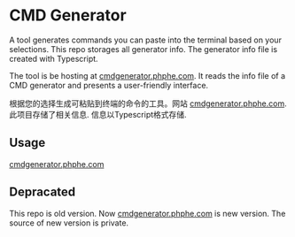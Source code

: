 # CMD Generator
A tool generates commands you can paste into the terminal based on your selections. This repo storages all generator info. The generator info file is created with Typescript.

The tool is be hosting at [cmdgenerator.phphe.com](https://cmdgenerator.phphe.com). It reads the info file of a CMD generator and presents a user-friendly interface.

根据您的选择生成可粘贴到终端的命令的工具。网站 [cmdgenerator.phphe.com](https://cmdgenerator.phphe.com). 此项目存储了相关信息. 信息以Typescript格式存储.

## Usage
[cmdgenerator.phphe.com](https://cmdgenerator.phphe.com)

## Depracated
This repo is old version. Now [cmdgenerator.phphe.com](https://cmdgenerator.phphe.com) is new version. The source of new version is private.
